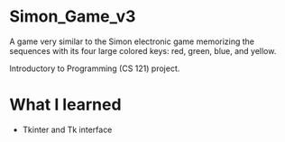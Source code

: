 # Simon_Game_v3

 A game very similar to the Simon electronic game memorizing the sequences with its four large colored keys: red, green, blue, and yellow. 
 
 Introductory to Programming (CS 121) project.
 
 # What I learned 
 * Tkinter and Tk interface 
